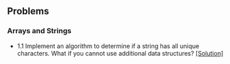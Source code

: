 ## Problems

### Arrays and Strings
- 1.1 Implement an algorithm to determine if a string has all unique characters. What if you cannot use additional data structures? [[Solution]](../code/1.1.java)
